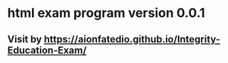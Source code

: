 # html exam program version 0.0.1

## Visit by https://aionfatedio.github.io/Integrity-Education-Exam/
